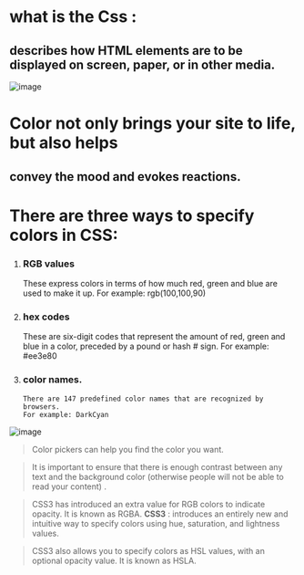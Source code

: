 # what is the Css :
 ## describes how HTML elements are to be displayed on screen, paper, or in other media.

  
  ![image](https://www.bitdegree.org/learn/storage/media/images/8c4493d3-110c-4a95-8b70-7626ce2d2f4e.jpg)





# Color not only brings your site to life, but also helps
## convey the mood and evokes reactions.

 # There are three ways to specify colors in CSS:
1. ### RGB values
  
     These express colors in terms of how much red, green and blue are used to make it up.               For example: rgb(100,100,90)

2. ### hex codes
 
      These are six-digit codes that represent the amount of red, green and blue in a color, preceded by a pound or hash # sign.                                                                                           For example: #ee3e80

3. ### color names.
 
       There are 147 predefined color names that are recognized by browsers.                                                                                      For example: DarkCyan


 ![image](https://slideplayer.com/slide/14164096/86/images/3/FOREGROUND+COLOR+h1+%7B+color%3A+DarkCyan%3B%7D+h2+%7B+color%3A+%23ee4e80%3B%7D+p+%7B.jpg)



> Color pickers can help you find the color you want.


>  It is important to ensure that there is enough contrast
 between any text and the background color (otherwise people will not be able to read your content) .

 
 >  CSS3 has introduced an extra value for RGB colors to indicate opacity. It is known as RGBA.
  **CSS3** : introduces an entirely new and intuitive way to specify colors using hue, saturation, and lightness values.


>  CSS3 also allows you to specify colors as HSL values,
with an optional opacity value. It is known as HSLA.
